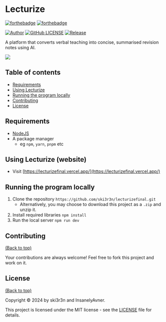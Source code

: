 # Lecturize

[![forthebadge](https://forthebadge.com/images/badges/made-with-next-13.svg)](https://forthebadge.com)
[![forthebadge](http://forthebadge.com/images/badges/built-with-love.svg)](http://forthebadge.com)

[![Author](https://img.shields.io/badge/author-ski3r3n_&_InsanelyAvner-lightgrey.svg?style=flat&color=%23673ab7)](https://github.com/ski3r3n)
[![GitHub LICENSE](https://img.shields.io/badge/License-MIT-blue.svg)](https://github.com/ski3r3n/lecturizefinal?tab=MIT-1-ov-file)
[![Release](https://img.shields.io/github/v/release/ski3r3n/lecturizefinal?style=flat&color=%23009688)](https://github.com/ski3r3n/lecturizefinal/releases)

A platform that converts verbal teaching into concise, summarised revision notes using AI.

![](https://i.ibb.co/ZKLttKP/image.png)

## Table of contents

- [Requirements](#requirements)
- [Using Lecturize](using-lecturize-website)
- [Running the program locally](#running-the-program-locally)
- [Contributing](#contributing)
- [License](#license)

## Requirements

* [NodeJS](https://nodejs.org/en)
* A package manager
  * eg `npm`, `yarn`, `pnpm` etc

## Using Lecturize (website)

* Visit [https://lecturizefinal.vercel.app/](https://lecturizefinal.vercel.app/)

## Running the program locally

1. Clone the repository `https://github.com/ski3r3n/lecturizefinal.git`
    * Alternatively, you may choose to download this project as a `.zip` and unzip it.
2. Install required libraries `npm install`
3. Run the local server `npm run dev`


## Contributing

[(Back to top)](#table-of-contents)

Your contributions are always welcome! Feel free to fork this project and work on it.

## License

[(Back to top)](#table-of-contents)

Copyright © 2024 by ski3r3n and InsanelyAvner.

This project is licensed under the MIT license - see the [LICENSE](LICENSE) file for details.
